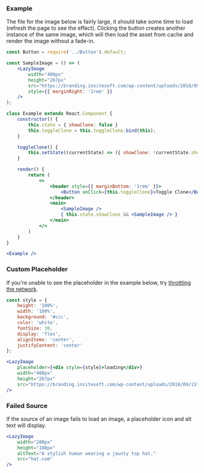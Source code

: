 ### Example

The file for the image below is fairly large, it should take some time to load (refresh the page to see the effect).
Clicking the button creates another instance of the same image, which will then load the asset from cache and render the
image without a fade-in.

```jsx
const Button = require('../Button').default;

const SampleImage = () => (
    <LazyImage
        width="400px"
        height="267px"
        src="https://branding.insitesoft.com/wp-content/uploads/2018/09/iStock-666559544-1.jpg"
        style={{ marginRight: '1rem' }}
    />
);

class Example extends React.Component {
    constructor() {
        this.state = { showClone: false }
        this.toggleClone = this.toggleClone.bind(this);
    }

    toggleClone() {
        this.setState((currentState) => ({ showClone: !currentState.showClone }));
    }

    render() {
        return (
            <>
                <header style={{ marginBottom: '1rem' }}>
                    <Button onClick={this.toggleClone}>Toggle Clone</Button>
                </header>
                <main>
                    <SampleImage />
                    { this.state.showClone && <SampleImage /> }
                </main>
            </>
        )
    }
}

<Example />
```

### Custom Placeholder

If you're unable to see the placeholder in the example below, try [throttling the network](https://css-tricks.com/throttling-the-network/).

```jsx
const style = {
    height: '100%',
    width: '100%',
    background: '#ccc',
    color: 'white',
    fontSize: 30,
    display: 'flex',
    alignItems: 'center',
    justifyContent: 'center'
};

<LazyImage
    placeholder={<div style={style}>loading</div>}
    width="400px"
    height="267px"
    src="https://branding.insitesoft.com/wp-content/uploads/2018/09/iStock-666559544-1.jpg"
/>
```

### Failed Source

If the source of an image fails to load an image, a placeholder icon and alt text will display.

```jsx
<LazyImage
    width="200px"
    height="180px"
    altText="A stylish human wearing a jaunty top hat."
    src="hat.com"
/>
```
